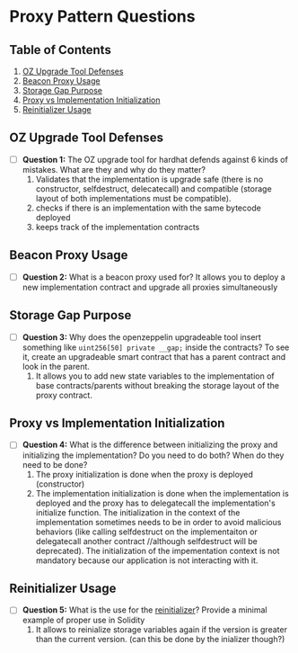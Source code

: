 # Proxy Pattern Questions

## Table of Contents
1. [OZ Upgrade Tool Defenses](#oz-upgrade-tool-defenses)
2. [Beacon Proxy Usage](#beacon-proxy-usage)
3. [Storage Gap Purpose](#storage-gap-purpose)
4. [Proxy vs Implementation Initialization](#proxy-vs-implementation-initialization)
5. [Reinitializer Usage](#reinitializer-usage)

## OZ Upgrade Tool Defenses
- [ ] **Question 1:** The OZ upgrade tool for hardhat defends against 6 kinds of mistakes. What are they and why do they matter?
	1. Validates that the implementation is upgrade safe (there is no constructor, selfdestruct, delecatecall) and compatible (storage layout of both implementations must be compatible).
	2. checks if there is an implementation with the same bytecode deployed
	3. keeps track of the implementation contracts


## Beacon Proxy Usage
- [ ] **Question 2:** What is a beacon proxy used for?
	It allows you to deploy a new implementation contract and upgrade all proxies simultaneously

## Storage Gap Purpose
- [ ] **Question 3:** Why does the openzeppelin upgradeable tool insert something like `uint256[50] private __gap;` inside the contracts? To see it, create an upgradeable smart contract that has a parent contract and look in the parent.
	1. It allows you to add new state variables to the implementation of base contracts/parents without breaking the storage layout of the proxy contract.

## Proxy vs Implementation Initialization
- [ ] **Question 4:** What is the difference between initializing the proxy and initializing the implementation? Do you need to do both? When do they need to be done?
	1. The proxy initialization is done when the proxy is deployed (constructor)
	2. The implementation initialization is done when the implementation is deployed and the proxy has to delegatecall the implementation's initialize function. The initialization in the context of the implementation sometimes needs to be in order to avoid malicious behaviors (like calling selfdestruct on the implementaiton or delegatecall another contract //although selfdestruct will be deprecated). The initialization of the impementation context is not mandatory because our application is not interacting with it.

## Reinitializer Usage
- [ ] **Question 5:** What is the use for the [reinitializer](https://github.com/OpenZeppelin/openzeppelin-contracts-upgradeable/blob/master/contracts/proxy/utils/Initializable.sol#L119)? Provide a minimal example of proper use in Solidity
	1. It allows to reinialize storage variables again if the version is greater than the current version. (can this be done by the inializer though?)